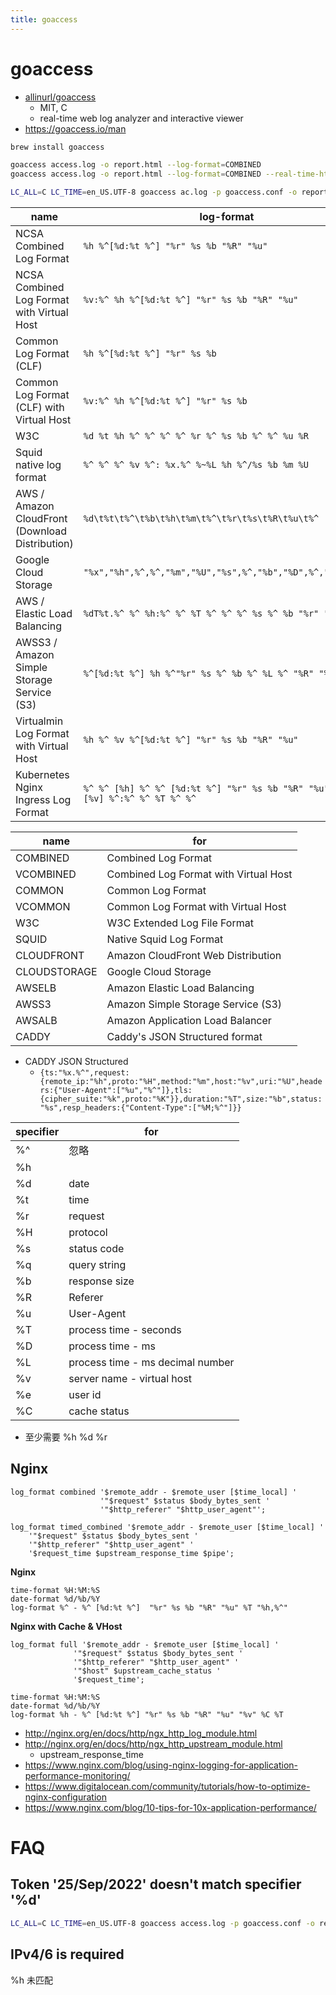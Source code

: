 ```yaml
---
title: goaccess
---
```


# goaccess

- [allinurl/goaccess](https://github.com/allinurl/goaccess)
  - MIT, C
  - real-time web log analyzer and interactive viewer
- https://goaccess.io/man

```bash
brew install goaccess

goaccess access.log -o report.html --log-format=COMBINED
goaccess access.log -o report.html --log-format=COMBINED --real-time-html

LC_ALL=C LC_TIME=en_US.UTF-8 goaccess ac.log -p goaccess.conf -o report.html -a
```

| name                                            | log-format                                                                      |
| ----------------------------------------------- | ------------------------------------------------------------------------------- |
| NCSA Combined Log Format                        | `%h %^[%d:%t %^] "%r" %s %b "%R" "%u"`                                          |
| NCSA Combined Log Format with Virtual Host      | `%v:%^ %h %^[%d:%t %^] "%r" %s %b "%R" "%u"`                                    |
| Common Log Format (CLF)                         | `%h %^[%d:%t %^] "%r" %s %b`                                                    |
| Common Log Format (CLF) with Virtual Host       | `%v:%^ %h %^[%d:%t %^] "%r" %s %b`                                              |
| W3C                                             | `%d %t %h %^ %^ %^ %^ %r %^ %s %b %^ %^ %u %R`                                  |
| Squid native log format                         | `%^ %^ %^ %v %^: %x.%^ %~%L %h %^/%s %b %m %U`                                  |
| AWS / Amazon CloudFront (Download Distribution) | `%d\t%t\t%^\t%b\t%h\t%m\t%^\t%r\t%s\t%R\t%u\t%^`                                |
| Google Cloud Storage                            | `"%x","%h",%^,%^,"%m","%U","%s",%^,"%b","%D",%^,"%R","%u"`                      |
| AWS / Elastic Load Balancing                    | `%dT%t.%^ %^ %h:%^ %^ %T %^ %^ %^ %s %^ %b "%r" "%u"`                           |
| AWSS3 / Amazon Simple Storage Service (S3)      | `%^[%d:%t %^] %h %^"%r" %s %^ %b %^ %L %^ "%R" "%u"`                            |
| Virtualmin Log Format with Virtual Host         | `%h %^ %v %^[%d:%t %^] "%r" %s %b "%R" "%u"`                                    |
| Kubernetes Nginx Ingress Log Format             | `%^ %^ [%h] %^ %^ [%d:%t %^] "%r" %s %b "%R" "%u" %^ %^ [%v] %^:%^ %^ %T %^ %^` |

| name         | for                                   |
| ------------ | ------------------------------------- |
| COMBINED     | Combined Log Format                   |
| VCOMBINED    | Combined Log Format with Virtual Host |
| COMMON       | Common Log Format                     |
| VCOMMON      | Common Log Format with Virtual Host   |
| W3C          | W3C Extended Log File Format          |
| SQUID        | Native Squid Log Format               |
| CLOUDFRONT   | Amazon CloudFront Web Distribution    |
| CLOUDSTORAGE | Google Cloud Storage                  |
| AWSELB       | Amazon Elastic Load Balancing         |
| AWSS3        | Amazon Simple Storage Service (S3)    |
| AWSALB       | Amazon Application Load Balancer      |
| CADDY        | Caddy's JSON Structured format        |

- CADDY JSON Structured
  - `{ts:"%x.%^",request:{remote_ip:"%h",proto:"%H",method:"%m",host:"%v",uri:"%U",headers:{"User-Agent":["%u","%^"]},tls:{cipher_suite:"%k",proto:"%K"}},duration:"%T",size:"%b",status:"%s",resp_headers:{"Content-Type":["%M;%^"]}}`

| specifier | for                              |
| --------- | -------------------------------- |
| %^        | 忽略                             |
| %h        |
| %d        | date                             |
| %t        | time                             |
| %r        | request                          |
| %H        | protocol                         |
| %s        | status code                      |
| %q        | query string                     |
| %b        | response size                    |
| %R        | Referer                          |
| %u        | User-Agent                       |
| %T        | process time - seconds           |
| %D        | process time - ms                |
| %L        | process time - ms decimal number |
| %v        | server name - virtual host       |
| %e        | user id                          |
| %C        | cache status                     |

- 至少需要 %h %d %r

## Nginx

```
log_format combined '$remote_addr - $remote_user [$time_local] '
                    '"$request" $status $body_bytes_sent '
                    '"$http_referer" "$http_user_agent"';

log_format timed_combined '$remote_addr - $remote_user [$time_local] '
    '"$request" $status $body_bytes_sent '
    '"$http_referer" "$http_user_agent" '
    '$request_time $upstream_response_time $pipe';
```

**Nginx**

```
time-format %H:%M:%S
date-format %d/%b/%Y
log-format %^ - %^ [%d:%t %^]  "%r" %s %b "%R" "%u" %T "%h,%^"
```

**Nginx with Cache & VHost**

```
log_format full '$remote_addr - $remote_user [$time_local] '
              '"$request" $status $body_bytes_sent '
              '"$http_referer" "$http_user_agent" '
              '"$host" $upstream_cache_status '
              '$request_time';
```

```
time-format %H:%M:%S
date-format %d/%b/%Y
log-format %h - %^ [%d:%t %^] "%r" %s %b "%R" "%u" "%v" %C %T
```

- http://nginx.org/en/docs/http/ngx_http_log_module.html
- http://nginx.org/en/docs/http/ngx_http_upstream_module.html
  - upstream_response_time
- https://www.nginx.com/blog/using-nginx-logging-for-application-performance-monitoring/
- https://www.digitalocean.com/community/tutorials/how-to-optimize-nginx-configuration
- https://www.nginx.com/blog/10-tips-for-10x-application-performance/

# FAQ

## Token '25/Sep/2022' doesn't match specifier '%d'

```bash
LC_ALL=C LC_TIME=en_US.UTF-8 goaccess access.log -p goaccess.conf -o report.html
```

## IPv4/6 is required

%h 未匹配

